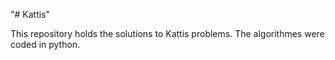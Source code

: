 "# Kattis" 

This repository holds the solutions to Kattis problems. The algorithmes were coded in python.
